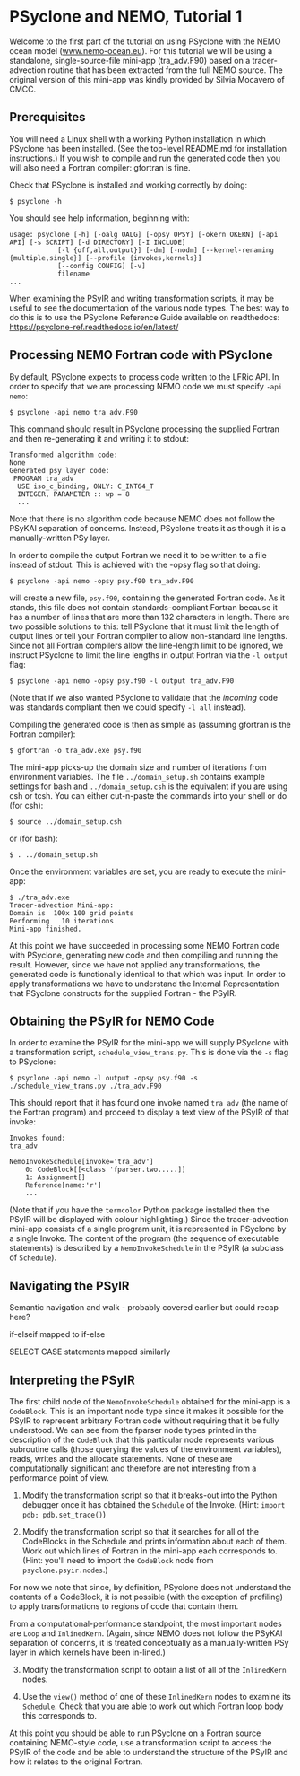 # PSyclone and NEMO, Tutorial 1 #

Welcome to the first part of the tutorial on using PSyclone with the
NEMO ocean model (www.nemo-ocean.eu). For this tutorial we will be
using a standalone, single-source-file mini-app (tra_adv.F90) based on
a tracer-advection routine that has been extracted from the full NEMO
source. The original version of this mini-app was kindly provided by
Silvia Mocavero of CMCC.

## Prerequisites ##

You will need a Linux shell with a working Python installation in
which PSyclone has been installed. (See the top-level README.md for
installation instructions.) If you wish to compile and run the
generated code then you will also need a Fortran compiler: gfortran is
fine.

Check that PSyclone is installed and working correctly by doing:

    $ psyclone -h

You should see help information, beginning with:

    usage: psyclone [-h] [-oalg OALG] [-opsy OPSY] [-okern OKERN] [-api API] [-s SCRIPT] [-d DIRECTORY] [-I INCLUDE]
                [-l {off,all,output}] [-dm] [-nodm] [--kernel-renaming {multiple,single}] [--profile {invokes,kernels}]
                [--config CONFIG] [-v]
                filename
    ...

When examining the PSyIR and writing transformation scripts, it may be
useful to see the documentation of the various node types. The best
way to do this is to use the PSyclone Reference Guide available on
readthedocs: https://psyclone-ref.readthedocs.io/en/latest/

## Processing NEMO Fortran code with PSyclone ##

By default, PSyclone expects to process code written to the LFRic
API. In order to specify that we are processing NEMO code we must
specify `-api nemo`:

    $ psyclone -api nemo tra_adv.F90

This command should result in PSyclone processing the supplied Fortran
and then re-generating it and writing it to stdout:

    Transformed algorithm code:
    None
    Generated psy layer code:
     PROGRAM tra_adv
      USE iso_c_binding, ONLY: C_INT64_T
      INTEGER, PARAMETER :: wp = 8
      ...

Note that there is no algorithm code because NEMO does not follow the
PSyKAl separation of concerns. Instead, PSyclone treats it as though
it is a manually-written PSy layer.

In order to compile the output Fortran we need it to be written to
a file instead of stdout. This is achieved with the -opsy flag so
that doing:

    $ psyclone -api nemo -opsy psy.f90 tra_adv.F90

will create a new file, `psy.f90`, containing the generated Fortran
code. As it stands, this file does not contain standards-compliant
Fortran because it has a number of lines that are more than 132
characters in length. There are two possible solutions to this: tell
PSyclone that it must limit the length of output lines or tell your
Fortran compiler to allow non-standard line lengths. Since not all
Fortran compilers allow the line-length limit to be ignored, we
instruct PSyclone to limit the line lengths in output Fortran via the
`-l output` flag:

    $ psyclone -api nemo -opsy psy.f90 -l output tra_adv.F90

(Note that if we also wanted PSyclone to validate that the *incoming*
code was standards compliant then we could specify `-l all` instead).

Compiling the generated code is then as simple as (assuming gfortran is
the Fortran compiler):

    $ gfortran -o tra_adv.exe psy.f90

The mini-app picks-up the domain size and number of iterations from
environment variables. The file `../domain_setup.sh` contains example
settings for bash and `../domain_setup.csh` is the equivalent if you are
using csh or tcsh. You can either cut-n-paste the commands into your
shell or do (for csh):

    $ source ../domain_setup.csh

or (for bash):

    $ . ../domain_setup.sh

Once the environment variables are set, you are ready to execute the
mini-app:

    $ ./tra_adv.exe 
    Tracer-advection Mini-app:
    Domain is  100x 100 grid points
    Performing   10 iterations
    Mini-app finished.

At this point we have succeeded in processing some NEMO Fortran code
with PSyclone, generating new code and then compiling and running the
result. However, since we have not applied any transformations, the
generated code is functionally identical to that which was input.  In
order to apply transformations we have to understand the Internal
Representation that PSyclone constructs for the supplied Fortran - the
PSyIR.

## Obtaining the PSyIR for NEMO Code ##

In order to examine the PSyIR for the mini-app we will supply PSyclone
with a transformation script, `schedule_view_trans.py`. This is done
via the `-s` flag to PSyclone:

    $ psyclone -api nemo -l output -opsy psy.f90 -s ./schedule_view_trans.py ./tra_adv.F90

This should report that it has found one invoke named `tra_adv` (the
name of the Fortran program) and proceed to display a text view of the
PSyIR of that invoke:

    Invokes found:
    tra_adv

    NemoInvokeSchedule[invoke='tra_adv']
        0: CodeBlock[[<class 'fparser.two.....]]
        1: Assignment[]
	    Reference[name:'r']
        ...

(Note that if you have the `termcolor` Python package installed then
the PSyIR will be displayed with colour highlighting.) Since the
tracer-advection mini-app consists of a single program unit, it is
represented in PSyclone by a single Invoke. The content of the program
(the sequence of executable statements) is described by a
`NemoInvokeSchedule` in the PSyIR (a subclass of `Schedule`).


## Navigating the PSyIR ##

Semantic navigation and walk - probably covered earlier but could recap here?

if-elseif mapped to if-else

SELECT CASE statements mapped similarly

## Interpreting the PSyIR ##

The first child node of the `NemoInvokeSchedule` obtained for the
mini-app is a `CodeBlock`. This is an important node type since it makes
it possible for the PSyIR to represent arbitrary Fortran code without
requiring that it be fully understood. We can see from the fparser
node types printed in the description of the `CodeBlock` that this
particular node represents various subroutine calls (those querying
the values of the environment variables), reads, writes and the
allocate statements. None of these are computationally significant and
therefore are not interesting from a performance point of view.

1. Modify the transformation script so that it breaks-out into the Python
   debugger once it has obtained the `Schedule` of the Invoke.
   (Hint: `import pdb; pdb.set_trace()`)

2. Modify the transformation script so that it searches for all of the
   CodeBlocks in the Schedule and prints information about each of them.
   Work out which lines of Fortran in the mini-app each corresponds to.
   (Hint: you'll need to import the `CodeBlock` node from
   `psyclone.psyir.nodes`.)

For now we note that since, by definition, PSyclone does not
understand the contents of a CodeBlock, it is not possible (with the
exception of profiling) to apply transformations to regions of code
that contain them.

From a computational-performance standpoint, the most important nodes
are `Loop` and `InlinedKern`. (Again, since NEMO does not follow the
PSyKAl separation of concerns, it is treated conceptually as a
manually-written PSy layer in which kernels have been in-lined.)

3. Modify the transformation script to obtain a list of all of the
   `InlinedKern` nodes.

4. Use the `view()` method of one of these `InlinedKern` nodes to
   examine its `Schedule`. Check that you are able to work out
   which Fortran loop body this corresponds to.

At this point you should be able to run PSyclone on a Fortran source
containing NEMO-style code, use a transformation script to access the
PSyIR of the code and be able to understand the structure of the PSyIR
and how it relates to the original Fortran.

